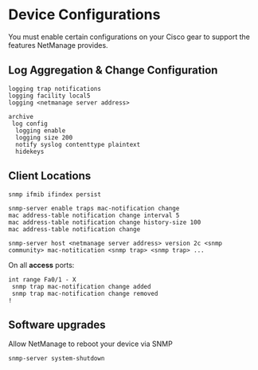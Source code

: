 # Device Configurations

You must enable certain configurations on your Cisco gear to support the features NetManage provides.

## Log Aggregation & Change Configuration

```
logging trap notifications
logging facility local5
logging <netmanage server address>
```

```
archive
 log config
  logging enable
  logging size 200
  notify syslog contenttype plaintext
  hidekeys
```

## Client Locations

```
snmp ifmib ifindex persist
```

```
snmp-server enable traps mac-notification change
mac address-table notification change interval 5
mac address-table notification change history-size 100
mac address-table notification change
```

```
snmp-server host <netmanage server address> version 2c <snmp community> mac-notitication <snmp trap> <snmp trap> ...
```

On all **access** ports:

```
int range Fa0/1 - X
 snmp trap mac-notification change added
 snmp trap mac-notification change removed
!
```

## Software upgrades

Allow NetManage to reboot your device via SNMP

```
snmp-server system-shutdown
```


